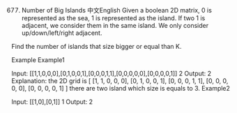 677. Number of Big Islands
中文English
Given a boolean 2D matrix, 0 is represented as the sea, 1 is represented as the island. If two 1 is adjacent, we consider them in the same island. We only consider up/down/left/right adjacent.

Find the number of islands that size bigger or equal than K.

Example
Example1

Input: 
[[1,1,0,0,0],[0,1,0,0,1],[0,0,0,1,1],[0,0,0,0,0],[0,0,0,0,1]]
2
Output: 2
Explanation:
the 2D grid is
[
  [1, 1, 0, 0, 0],
  [0, 1, 0, 0, 1],
  [0, 0, 0, 1, 1],
  [0, 0, 0, 0, 0],
  [0, 0, 0, 0, 1]
]
there are two island which size is equals to 3.
Example2

Input: 
[[1,0],[0,1]]
1
Output: 2
